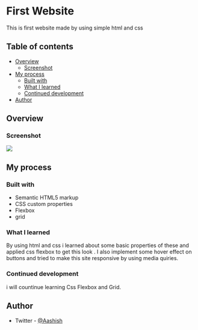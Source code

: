 # First Website

This is first website made by using simple html and css

## Table of contents

- [Overview](#overview)
  - [Screenshot](#screenshot)
- [My process](#my-process)
  - [Built with](#built-with)
  - [What I learned](#what-i-learned)
  - [Continued development](#continued-development)
- [Author](#author)


## Overview

### Screenshot

![](./screenshot.jpg)

## My process

### Built with

- Semantic HTML5 markup
- CSS custom properties
- Flexbox
- grid

### What I learned

By using html and css i learned about some basic properties of these and applied css flexbox to get this look .
I also implement some hover effect on buttons and tried to make this site responsive by using media quiries.


### Continued development

i will countinue learning Css Flexbox and Grid.


## Author

- Twitter - [@Aashish](https://www.twitter.com/aashishxtwt)
